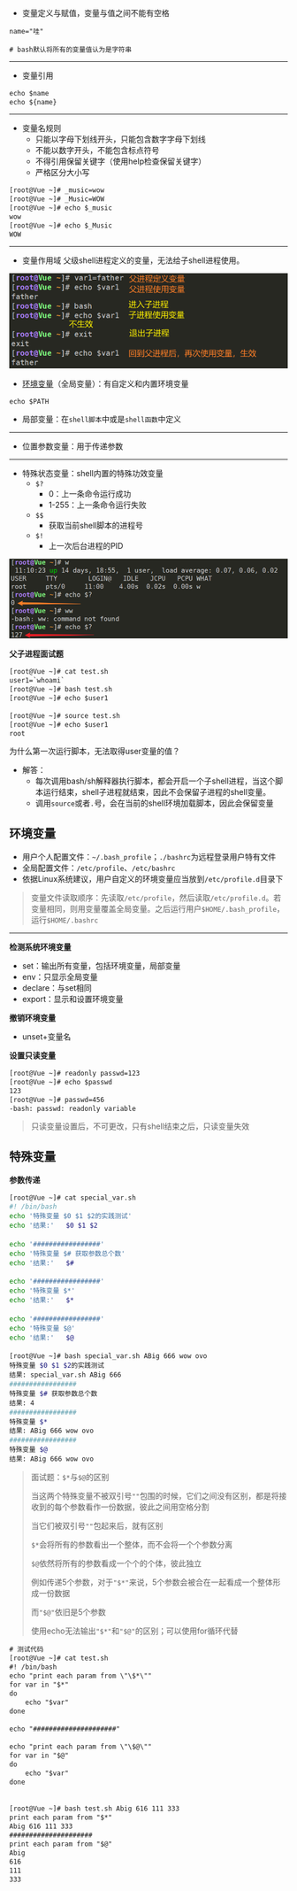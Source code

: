 - 变量定义与赋值，变量与值之间不能有空格
```shell
name="哇"

# bash默认将所有的变量值认为是字符串
```
---
- 变量引用
```shell
echo $name
echo ${name}
```
---
- 变量名规则
	- 只能以字母下划线开头，只能包含数字字母下划线
	- 不能以数字开头，不能包含标点符号
	- 不得引用保留关键字（使用help检查保留关键字）
	- 严格区分大小写

```shell
[root@Vue ~]# _music=wow
[root@Vue ~]# _Music=WOW
[root@Vue ~]# echo $_music
wow
[root@Vue ~]# echo $_Music
WOW
```
---
- 变量作用域
父级shell进程定义的变量，无法给子shell进程使用。

![](attachments/Pasted%20image%2020240530110353.png)

- [环境变量](#环境变量)（全局变量）：有自定义和内置环境变量
```shell
echo $PATH
```

- 局部变量：在`shell脚本`中或是`shell函数`中定义
---
- 位置参数变量：用于传递参数
---
- 特殊状态变量：shell内置的特殊功效变量
	- `$?`
		- 0：上一条命令运行成功
		- 1-255：上一条命令运行失败
	- `$$`
		- 获取当前shell脚本的进程号
	- `$!`
		- 上一次后台进程的PID

![](attachments/Pasted%20image%2020240530111111.png)



**父子进程面试题**
```shell
[root@Vue ~]# cat test.sh 
user1=`whoami`
[root@Vue ~]# bash test.sh
[root@Vue ~]# echo $user1

[root@Vue ~]# source test.sh
[root@Vue ~]# echo $user1
root
```

为什么第一次运行脚本，无法取得user变量的值？
- 解答：
	- 每次调用bash/sh解释器执行脚本，都会开启一个子shell进程，当这个脚本运行结束，shell子进程就结束，因此不会保留子进程的shell变量。
	- 调用`source`或者`.`号，会在当前的shell环境加载脚本，因此会保留变量



## 环境变量 
- 用户个人配置文件：`~/.bash_profile`；`./bashrc`为远程登录用户特有文件
- 全局配置文件：`/etc/profile`、`/etc/bashrc`
- 依据Linux系统建议，用户自定义的环境变量应当放到`/etc/profile.d`目录下

>变量文件读取顺序：先读取`/etc/profile`，然后读取`/etc/profile.d`。若变量相同，则用变量覆盖全局变量。之后运行用户`$HOME/.bash_profile`，运行`$HOME/.bashrc`

---
**检测系统环境变量**
- set：输出所有变量，包括环境变量，局部变量
- env：只显示全局变量
- declare：与set相同
- export：显示和设置环境变量

**撤销环境变量**
- unset+变量名


**设置只读变量**
```shell
[root@Vue ~]# readonly passwd=123
[root@Vue ~]# echo $passwd
123
[root@Vue ~]# passwd=456
-bash: passwd: readonly variable
```

>只读变量设置后，不可更改，只有shell结束之后，只读变量失效



## 特殊变量
**参数传递**
```bash
[root@Vue ~]# cat special_var.sh 
#! /bin/bash
echo '特殊变量 $0 $1 $2的实践测试'
echo '结果:'   $0 $1 $2

echo '#################'
echo '特殊变量 $# 获取参数总个数'
echo '结果:'   $#

echo '#################'
echo '特殊变量 $*'
echo '结果:'   $*

echo '#################'
echo '特殊变量 $@'
echo '结果:'   $@

[root@Vue ~]# bash special_var.sh ABig 666 wow ovo
特殊变量 $0 $1 $2的实践测试
结果: special_var.sh ABig 666
#################
特殊变量 $# 获取参数总个数
结果: 4
#################
特殊变量 $*
结果: ABig 666 wow ovo
#################
特殊变量 $@
结果: ABig 666 wow ovo
```

>面试题：`$*`与`$@`的区别
>
>当这两个特殊变量不被双引号`""`包围的时候，它们之间没有区别，都是将接收到的每个参数看作一份数据，彼此之间用空格分割
>
>当它们被双引号`""`包起来后，就有区别
>
>`$*`会将所有的参数看出一个整体，而不会将一个个参数分离
>
>`$@`依然将所有的参数看成一个个的个体，彼此独立
>
>例如传递5个参数，对于`"$*"`来说，5个参数会被合在一起看成一个整体形成一份数据
>
>而`"$@"`依旧是5个参数
>
>使用echo无法输出`"$*"`和`"$@"`的区别；可以使用for循环代替
>


```shell
# 测试代码
[root@Vue ~]# cat test.sh 
#! /bin/bash
echo "print each param from \"\$*\""
for var in "$*"
do
	echo "$var"
done

echo "#####################"

echo "print each param from \"\$@\""
for var in "$@"
do
	echo "$var"
done


[root@Vue ~]# bash test.sh Abig 616 111 333
print each param from "$*"
Abig 616 111 333
#####################
print each param from "$@"
Abig
616
111
333
```